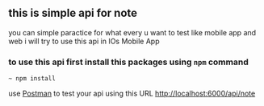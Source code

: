 ## this is simple api for note

you can simple paractice for what every u want to test like mobile app and web
i will try to use this api in IOs Mobile App

### to use this api first install this packages using ```npm``` command

```
~ npm install
```

use [Postman](https://www.postman.com/) to test your api using this URL [http://localhost:6000/api/note](http://localhost:6000/api/note)
